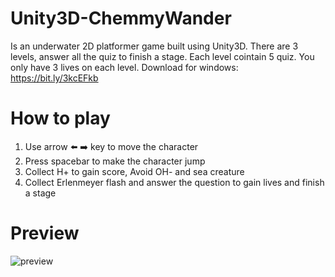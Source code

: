 # Unity3D-ChemmyWander
Is an underwater 2D platformer game built using Unity3D. There are 3 levels, answer all the quiz to finish a stage. Each level cointain 5 quiz. You only have 3 lives on each level.
Download for windows: https://bit.ly/3kcEFkb

# How to play
1. Use arrow :arrow_left: :arrow_right: key to move the character 
2. Press spacebar to make the character jump
3. Collect H+ to gain score, Avoid OH- and sea creature
4. Collect Erlenmeyer flash and answer the question to gain lives and finish a stage

# Preview
![preview](gameplay.gif)
